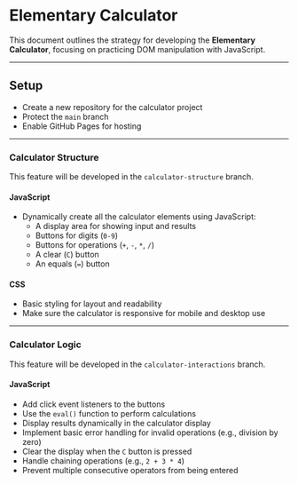 # Elementary Calculator

This document outlines the strategy for developing the **Elementary Calculator**, focusing on practicing DOM manipulation with JavaScript.

---

## Setup

- Create a new repository for the calculator project
- Protect the `main` branch
- Enable GitHub Pages for hosting

---

### Calculator Structure

This feature will be developed in the `calculator-structure` branch.

#### JavaScript

- Dynamically create all the calculator elements using JavaScript:
  - A display area for showing input and results
  - Buttons for digits (`0-9`)
  - Buttons for operations (`+`, `-`, `*`, `/`)
  - A clear (`C`) button
  - An equals (`=`) button

#### CSS

- Basic styling for layout and readability
- Make sure the calculator is responsive for mobile and desktop use

---

### Calculator Logic

This feature will be developed in the `calculator-interactions` branch.

#### JavaScript

- Add click event listeners to the buttons
- Use the `eval()` function to perform calculations
- Display results dynamically in the calculator display
- Implement basic error handling for invalid operations (e.g., division by zero)
- Clear the display when the `C` button is pressed
- Handle chaining operations (e.g., `2 + 3 * 4`)
- Prevent multiple consecutive operators from being entered
